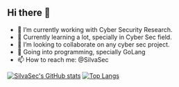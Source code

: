 ## Hi there 👋
- 🔭 I’m currently working with Cyber Security Research.
- 🌱 Currently learning a lot, specially in Cyber Sec field.
- 👯 I’m looking to collaborate on any cyber sec project.
- 🤔 Going into programming, specially GoLang
- 📫 How to reach me: @SilvaSec

<div>
  
[![SilvaSec's GitHub stats](https://github-readme-stats.vercel.app/api?username=Silva-Sec&theme=highcontrast&show_icons=true)](https://github.com/anuraghazra/github-readme-stats)
[![Top Langs](https://github-readme-stats.vercel.app/api/top-langs/?username=Silva-Sec&theme=highcontrast&show_icons=true)](https://github.com/anuraghazra/github-readme-stats)
  
</div>

